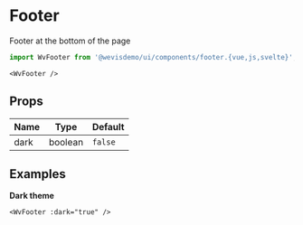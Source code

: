 # Footer

Footer at the bottom of the page

<WvFooter />

```js
import WvFooter from '@wevisdemo/ui/components/footer.{vue,js,svelte}';
```

```vue
<WvFooter />
```

## Props

| Name | Type    | Default |
| ---- | ------- | ------- |
| dark | boolean | `false` |

## Examples

**Dark theme**

<WvFooter :dark="true" />

```vue
<WvFooter :dark="true" />
```
